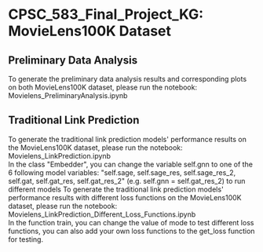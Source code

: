 # CPSC_583_Final_Project_KG: MovieLens100K Dataset

## Preliminary Data Analysis
To generate the preliminary data analysis results and corresponding plots on both MovieLens100K dataset, please run the notebook: Movielens_PreliminaryAnalysis.ipynb

## Traditional Link Prediction
To generate the traditional link prediction models' performance results on the MovieLens100K dataset, please run the notebook: Movielens_LinkPrediction.ipynb\
In the class "Embedder", you can change the variable self.gnn to one of the 6 following model variables: "self.sage, self.sage_res, self.sage_res_2, self.gat, self.gat_res, self.gat_res_2" (e.g. self.gnn = self.gat_res_2) to run different models
To generate the traditional link prediction models' performance results with different loss functions on the MovieLens100K dataset, please run the notebook: Movielens_LinkPrediction_Different_Loss_Functions.ipynb\
In the function train, you can change the value of mode to test different loss functions, you can also add your own loss functions to the get_loss function for testing.

